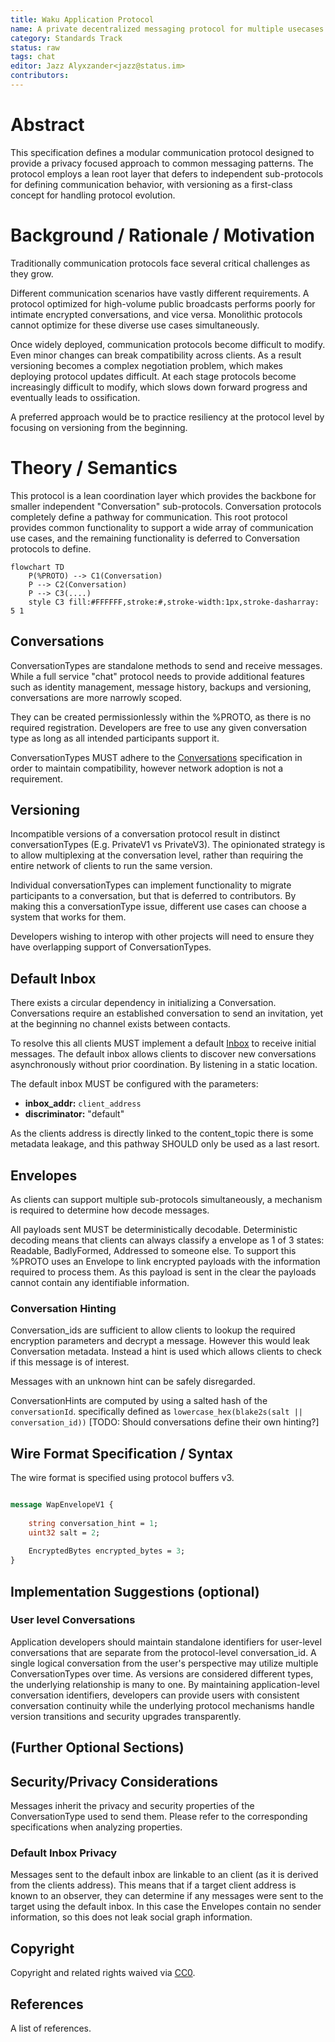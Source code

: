 ```yaml
---
title: Waku Application Protocol
name: A private decentralized messaging protocol for multiple usecases.
category: Standards Track
status: raw
tags: chat
editor: Jazz Alyxzander<jazz@status.im>
contributors:
---
```

# Abstract

This specification defines a modular communication protocol designed to provide a privacy focused approach to common messaging patterns. The protocol employs a lean root layer that defers to independent sub-protocols for defining communication behavior, with versioning as a first-class concept for handling protocol evolution.

# Background / Rationale / Motivation

Traditionally communication protocols face several critical challenges as they grow. 

Different communication scenarios have vastly different requirements. A protocol optimized for high-volume public broadcasts performs poorly for intimate encrypted conversations, and vice versa. Monolithic protocols cannot optimize for these diverse use cases simultaneously. 

Once widely deployed, communication protocols become difficult to modify. Even minor changes can break compatibility across clients. As a result versioning becomes a complex negotiation problem, which makes deploying protocol updates difficult. At each stage protocols become increasingly difficult to modify, which slows down forward progress and eventually leads to ossification. 

A preferred approach would be to practice resiliency at the protocol level by focusing on versioning from the beginning. 

# Theory / Semantics

This protocol is a lean coordination layer which provides the backbone for smaller independent "Conversation" sub-protocols. Conversation protocols completely define a pathway for communication. This root protocol provides common functionality to support a wide array of communication use cases, and the remaining functionality is deferred to Conversation protocols to define.

```mermaid
flowchart TD
    P(%PROTO) --> C1(Conversation)
    P --> C2(Conversation)
    P --> C3(....)
    style C3 fill:#FFFFFF,stroke:#,stroke-width:1px,stroke-dasharray: 5 1
```

## Conversations 
ConversationTypes are standalone methods to send and receive messages. While a full service "chat" protocol needs to provide additional features such as identity management, message history, backups and versioning, conversations are more narrowly scoped.

They can be created permissionlessly within the %PROTO, as there is no required registration. Developers are free to use any given conversation type as long as all intended participants support it.

ConversationTypes MUST adhere to the [Conversations](./conversations.md) specification in order to maintain compatibility, however network adoption is not a requirement.



## Versioning

Incompatible versions of a conversation protocol result in distinct conversationTypes (E.g. PrivateV1 vs PrivateV3). The opinionated strategy is to allow multiplexing at the conversation level, rather than requiring the entire network of clients to run the same version. 

Individual conversationTypes can implement functionality to migrate participants to a conversation, but that is deferred to contributors. By making this a conversationType issue, different use cases can choose a system that works for them. 

Developers wishing to interop with other projects will need to ensure they have overlapping support of ConversationTypes.


## Default Inbox
There exists a circular dependency in initializing a Conversation. Conversations require an established conversation to send an invitation, yet at the beginning no channel exists between contacts. 

To resolve this all clients MUST implement a default [Inbox](./inbox.md) to receive initial messages. The default inbox allows clients to discover new conversations asynchronously without prior coordination. By listening in a static location.

The default inbox MUST be configured with the parameters:
- **inbox_addr:** `client_address`
- **discriminator:** "default"

As the clients address is directly linked to the content_topic there is some metadata leakage, and this pathway SHOULD only be used as a last resort.   

## Envelopes
As clients can support multiple sub-protocols simultaneously, a mechanism is required to determine how decode messages.

All payloads sent MUST be deterministically decodable. Deterministic decoding means that clients can always classify a envelope as 1 of 3 states: Readable, BadlyFormed, Addressed to someone else. To support this %PROTO uses an Envelope to link encrypted payloads with the information required to process them. As this payload is sent in the clear the payloads cannot contain any identifiable information.  



### Conversation Hinting
Conversation_ids are sufficient to allow clients to lookup the required encryption parameters and decrypt a message. However this would leak Conversation metadata. Instead a hint is used which allows clients to check if this message is of interest. 

Messages with an unknown hint can be safely disregarded.

ConversationHints are computed by using a salted hash of the `conversationId`. specifically defined as `lowercase_hex(blake2s(salt || conversation_id))`
[TODO: Should conversations define their own hinting?] 



## Wire Format Specification / Syntax

The wire format is specified using protocol buffers v3.

```protobuf

message WapEnvelopeV1 {
    
    string conversation_hint = 1;
    uint32 salt = 2;           
    
    EncryptedBytes encrypted_bytes = 3;
}


```

## Implementation Suggestions (optional)

### User level Conversations

Application developers should maintain standalone identifiers for user-level conversations that are separate from the protocol-level conversation_id. A single logical conversation from the user's perspective may utilize multiple ConversationTypes over time. As versions are considered different types, the underlying relationship is many to one. By maintaining application-level conversation identifiers, developers can provide users with consistent conversation continuity while the underlying protocol mechanisms handle version transitions and security upgrades transparently.


## (Further Optional Sections)


## Security/Privacy Considerations

Messages inherit the privacy and security properties of the ConversationType used to send them. Please refer to the corresponding specifications when analyzing properties. 

### Default Inbox Privacy
Messages sent to the default inbox are linkable to an client (as it is derived from the clients address). This means that if a target client address is known to an observer, they can determine if any messages were sent to the target using the default inbox.  In this case the Envelopes contain no sender information, so this does not leak social graph information.

## Copyright

Copyright and related rights waived via [CC0](https://creativecommons.org/publicdomain/zero/1.0/).

## References

A list of references.
